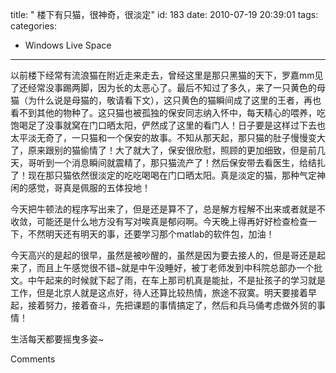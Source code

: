 title: " 楼下有只猫，很神奇，很淡定"
id: 183
date: 2010-07-19 20:39:01
tags: 
categories: 
- Windows Live Space
---


以前楼下经常有流浪猫在附近走来走去，曾经这里是那只黑猫的天下，罗嘉mm见了还经常没事踢两脚，因为长的太恶心了。最后不知过了多久，来了一只黄色的母猫（为什么说是母猫的，敬请看下文），这只黄色的猫瞬间成了这里的王者，再也看不到其他的物种了。这只猫也被孤独的保安同志纳入怀中，每天精心的喂养，吃饱喝足了没事就窝在门口晒太阳，俨然成了这里的看门人！日子要是这样过下去也太平淡无奇了，一只猫和一个保安的故事。不知从那天起，那只猫的肚子慢慢变大了，原来跟别的猫偷情了！大了就大了，保安很欣慰，照顾的更加细致，但是前几天，哥听到一个消息瞬间就震精了，那只猫流产了！然后保安带去看医生，给结扎了！现在那只猫依然很淡定的吃吃喝喝在门口晒太阳。真是淡定的猫，那种气定神闲的感觉，哥真是佩服的五体投地！

今天把牛顿法的程序写出来了，但是还是算不了，总是解方程解不出来或者就是不收敛，可能还是什么地方没有写对唉真是郁闷啊。今天晚上得再好好检查检查一下，不然明天还有明天的事，还要学习那个matlab的软件包，加油！

今天高兴的是起的很早，虽然是被吵醒的，虽然是因为要去接人的，但是哥还是起来了，而且上午感觉很不错~就是中午没睡好，被丁老师发到中科院总部办一个批文。中午起来的时候就下起了雨，在车上那司机真是能扯，不是扯孩子的学习就是工作，但是北京人就是这点好，待人还算比较热情，旅途不寂寞。明天要接着早起，接着努力，接着奋斗，先把课题的事情搞定了，然后和兵马俑考虑做外贸的事情！

生活每天都要摇曳多姿~

Comments

